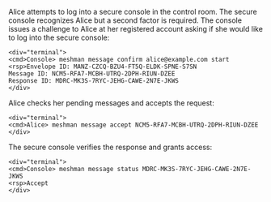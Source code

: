 
Alice attempts to log into a secure console in the control room. The secure console recognizes 
Alice but a second factor is required. The console issues a challenge to Alice at her
registered account asking if she would like to log into the secure console:


~~~~
<div="terminal">
<cmd>Console> meshman message confirm alice@example.com start
<rsp>Envelope ID: MANZ-CZCQ-BZU4-FT5Q-ELDK-SPNE-S7SN
Message ID: NCM5-RFA7-MCBH-UTRQ-2DPH-RIUN-DZEE
Response ID: MDRC-MK3S-7RYC-JEHG-CAWE-2N7E-JKWS
</div>
~~~~

Alice checks her pending messages and accepts the request:


~~~~
<div="terminal">
<cmd>Alice> meshman message accept NCM5-RFA7-MCBH-UTRQ-2DPH-RIUN-DZEE
</div>
~~~~

The secure console verifies the response and grants access:


~~~~
<div="terminal">
<cmd>Console> meshman message status MDRC-MK3S-7RYC-JEHG-CAWE-2N7E-JKWS
<rsp>Accept
</div>
~~~~

